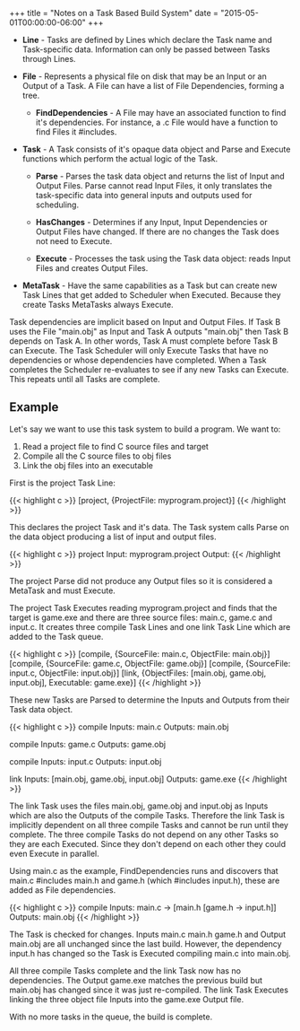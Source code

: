 +++
title = "Notes on a Task Based Build System"
date = "2015-05-01T00:00:00-06:00"
+++

- **Line** - Tasks are defined by Lines which declare the Task name and Task-specific data.  Information can only be passed between Tasks through Lines.

- **File** - Represents a physical file on disk that may be an Input or an Output of a Task.  A File can have a list of File Dependencies, forming a tree.

  - **FindDependencies** - A File may have an associated function to find it's dependencies.  For instance, a .c File would have a function to find Files it #includes.

- **Task** - A Task consists of it's opaque data object and Parse and Execute functions which perform the actual logic of the Task.

  - **Parse** - Parses the task data object and returns the list of Input and Output Files.  Parse cannot read Input Files, it only translates the task-specific data into general inputs and outputs used for scheduling.

  - **HasChanges** - Determines if any Input, Input Dependencies or Output Files have changed.  If there are no changes the Task does not need to Execute.

  - **Execute** - Processes the task using the Task data object: reads Input Files and creates Output Files.

- **MetaTask** - Have the same capabilities as a Task but can create new Task Lines that get added to Scheduler when Executed.  Because they create Tasks MetaTasks always Execute.

Task dependencies are implicit based on Input and Output Files.  If Task B uses the File "main.obj" as Input and Task A outputs "main.obj" then Task B depends on Task A.  In other words, Task A must complete before Task B can Execute.  The Task Scheduler will only Execute Tasks that have no dependencies or whose dependencies have completed.  When a Task completes the Scheduler re-evaluates to see if any new Tasks can Execute.  This repeats until all Tasks are complete.


Example
-------
Let's say we want to use this task system to build a program.  We want to:

1. Read a project file to find C source files and target
2. Compile all the C source files to obj files
3. Link the obj files into an executable

First is the project Task Line:

{{< highlight c >}}
[project, {ProjectFile: myprogram.project}]
{{< /highlight >}}

This declares the project Task and it's data.  The Task system calls Parse on the data object producing a list of input and output files.

{{< highlight c >}}
project
    Input: myprogram.project
    Output:
{{< /highlight >}}

The project Parse did not produce any Output files so it is considered a MetaTask and must Execute.

The project Task Executes reading myprogram.project and finds that the target is game.exe and there are three source files: main.c, game.c and input.c.  It creates three compile Task Lines and one link Task Line which are added to the Task queue.

{{< highlight c >}}
[compile, {SourceFile: main.c, ObjectFile: main.obj}]
[compile, {SourceFile: game.c, ObjectFile: game.obj}]
[compile, {SourceFile: input.c, ObjectFile: input.obj}]
[link, {ObjectFiles: [main.obj, game.obj, input.obj], Executable: game.exe}]
{{< /highlight >}}

These new Tasks are Parsed to determine the Inputs and Outputs from their Task data object.

{{< highlight c >}}
compile
    Inputs: main.c
    Outputs: main.obj

compile
    Inputs: game.c
    Outputs: game.obj

compile
    Inputs: input.c
    Outputs: input.obj

link
    Inputs: [main.obj, game.obj, input.obj]
    Outputs: game.exe
{{< /highlight >}}

The link Task uses the files main.obj, game.obj and input.obj as Inputs which are also the Outputs of the compile Tasks.  Therefore the link Task is implicitly dependent on all three compile Tasks and cannot be run until they complete.  The three compile Tasks do not depend on any other Tasks so they are each Executed.  Since they don't depend on each other they could even Execute in parallel.

Using main.c as the example, FindDependencies runs and discovers that main.c #includes main.h and game.h (which #includes input.h), these are added as File dependencies.

{{< highlight c >}}
compile
    Inputs: main.c -> [main.h [game.h -> input.h]]
    Outputs: main.obj
{{< /highlight >}}

The Task is checked for changes.  Inputs main.c main.h game.h and Output main.obj are all unchanged since the last build.  However, the dependency input.h has changed so the Task is Executed compiling main.c into main.obj.

All three compile Tasks complete and the link Task now has no dependencies.  The Output game.exe matches the previous build but main.obj has changed since it was just re-compiled.  The link Task Executes linking the three object file Inputs into the game.exe Output file.

With no more tasks in the queue, the build is complete.